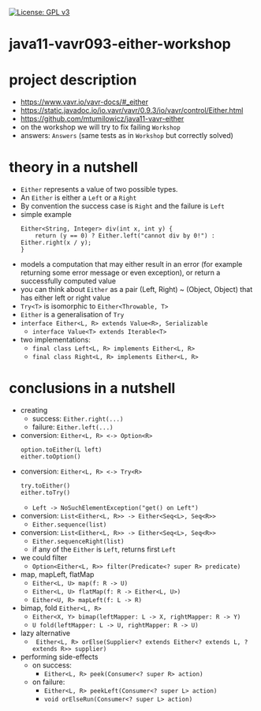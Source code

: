 [![License: GPL v3](https://img.shields.io/badge/License-GPLv3-blue.svg)](https://www.gnu.org/licenses/gpl-3.0)

# java11-vavr093-either-workshop

# project description
* https://www.vavr.io/vavr-docs/#_either
* https://static.javadoc.io/io.vavr/vavr/0.9.3/io/vavr/control/Either.html
* https://github.com/mtumilowicz/java11-vavr-either
* on the workshop we will try to fix failing `Workshop`
* answers: `Answers` (same tests as in `Workshop` but correctly solved)

# theory in a nutshell
* `Either` represents a value of two possible types.
* An `Either` is either a `Left` or a `Right`
* By convention the success case is `Right` and the failure is `Left`
* simple example
    ```
    Either<String, Integer> div(int x, int y) {
        return (y == 0) ? Either.left("cannot div by 0!") : Either.right(x / y);
    }
    ```
* models a computation that may either result in an error (for example returning some error message or even exception), 
or return a successfully computed value
* you can think about `Either` as a pair (Left, Right) ~ (Object, Object) that has either left or right value
* `Try<T>` is isomorphic to `Either<Throwable, T>`
* `Either` is a generalisation of `Try`
* `interface Either<L, R> extends Value<R>, Serializable`
    * `interface Value<T> extends Iterable<T>`
* two implementations:
    * `final class Left<L, R> implements Either<L, R>`
    * `final class Right<L, R> implements Either<L, R>`
    
# conclusions in a nutshell
* creating
    * success: `Either.right(...)`
    * failure: `Either.left(...)`
* conversion: `Either<L, R> <-> Option<R>`
    ```
    option.toEither(L left)
    either.toOption()
    ```
* conversion: `Either<L, R> <-> Try<R>`
    ```
    try.toEither()
    either.toTry()
    ```
    * `Left -> NoSuchElementException("get() on Left")`
* conversion: `List<Either<L, R>> -> Either<Seq<L>, Seq<R>>`
    * `Either.sequence(list)`
* conversion: `List<Either<L, R>> -> Either<Seq<L>, Seq<R>>`
    * `Either.sequenceRight(list)`
    * if any of the `Either` is `Left`, returns first `Left`
* we could filter
    * `Option<Either<L, R>> filter(Predicate<? super R> predicate)`
* map, mapLeft, flatMap
    * `Either<L, U> map(f: R -> U)`
    * `Either<L, U> flatMap(f: R -> Either<L, U>)`
    * `Either<U, R> mapLeft(f: L -> R)`
* bimap, fold `Either<L, R>`
    * `Either<X, Y> bimap(leftMapper: L -> X, rightMapper: R -> Y)`
    * `U fold(leftMapper: L -> U, rightMapper: R -> U)`
* lazy alternative
    * ` Either<L, R> orElse(Supplier<? extends Either<? extends L, ? extends R>> supplier)`
* performing side-effects
    * on success:
        * `Either<L, R> peek(Consumer<? super R> action)`
    * on failure:
        * `Either<L, R> peekLeft(Consumer<? super L> action)`
        * `void orElseRun(Consumer<? super L> action)`

